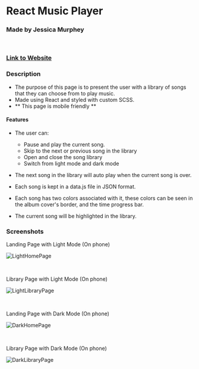 # React Music Player

### Made by Jessica Murphey

<br>

### [Link to Website](https://www.murpheysdomain.com/ReactMusicPlayer/)

### Description

- The purpose of this page is to present the user with a library of songs that they can choose from to play music.
- Made using React and styled with custom SCSS.
- ** This page is mobile friendly **

#### Features

- The user can:

  - Pause and play the current song.
  - Skip to the next or previous song in the library
  - Open and close the song library
  - Switch from light mode and dark mode

- The next song in the library will auto play when the current song is over.
- Each song is kept in a data.js file in JSON format.
- Each song has two colors associated with it, these colors can be seen in the album cover's border, and the time progress bar.
- The current song will be highlighted in the library.

### Screenshots

<p>Landing Page with Light Mode (On phone)</p>

![LightHomePage](./screenshots/phone-light-home.JPG)

<br>

<p>Library Page with Light Mode (On phone)</p>

![LightLibraryPage](./screenshots/phone-light-library.JPG)

<br>

<p>Landing Page with Dark Mode (On phone)</p>

![DarkHomePage](./screenshots/phone-dark-home.JPG)

<br>

<p>Library Page with Dark Mode (On phone)</p>

![DarkLibraryPage](./screenshots/phone-dark-library.JPG)

<br>
